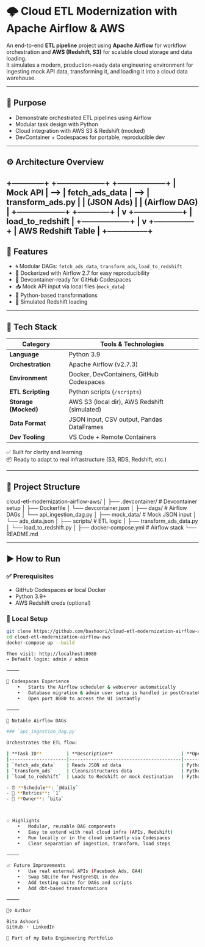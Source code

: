 # 🌩️ Cloud ETL Modernization with Apache Airflow & AWS

An end-to-end **ETL pipeline** project using **Apache Airflow** for workflow orchestration and **AWS (Redshift, S3)** for scalable cloud storage and data loading.  
It simulates a modern, production-ready data engineering environment for ingesting mock API data, transforming it, and loading it into a cloud data warehouse.

---

## 📌 Purpose

- Demonstrate orchestrated ETL pipelines using Airflow
- Modular task design with Python
- Cloud integration with AWS S3 & Redshift (mocked)
- DevContainer + Codespaces for portable, reproducible dev

---

## ⚙️ Architecture Overview
+————+        +——————+       +——————+
| Mock API   | —–> | fetch_ads_data   | ––> | transform_ads.py |
| (JSON Ads) |        |  (Airflow DAG)   |       +——————+
+————+                                     |
v
+——————+
| load_to_redshift |
+——————+
|
v
+––––––––––+
| AWS Redshift Table |
+––––––––––+
---

## 🚀 Features

- 🌀 Modular DAGs: `fetch_ads_data`, `transform_ads`, `load_to_redshift`
- 🐳 Dockerized with Airflow 2.7 for easy reproducibility
- 🧪 Devcontainer-ready for GitHub Codespaces
- 📥 Mock API input via local files (`mock_data`)
- 🔄 Python-based transformations
- 🔺 Simulated Redshift loading

---

## 🧰 Tech Stack

| Category              | Tools & Technologies                                                  |
|-----------------------|-----------------------------------------------------------------------|
| **Language**          | Python 3.9                                                            |
| **Orchestration**     | Apache Airflow (v2.7.3)                                               |
| **Environment**       | Docker, DevContainers, GitHub Codespaces                             |
| **ETL Scripting**     | Python scripts (`/scripts`)                                           |
| **Storage (Mocked)**  | AWS S3 (local dir), AWS Redshift (simulated)                         |
| **Data Format**       | JSON input, CSV output, Pandas DataFrames                            |
| **Dev Tooling**       | VS Code + Remote Containers                                           |

✅ Built for clarity and learning  
📦 Ready to adapt to real infrastructure (S3, RDS, Redshift, etc.)

---

## 📁 Project Structure
cloud-etl-modernization-airflow-aws/
│
├── .devcontainer/                # Devcontainer setup
│   ├── Dockerfile
│   └── devcontainer.json
│
├── dags/                         # Airflow DAGs
│   └── api_ingestion_dag.py
│
├── mock_data/                    # Mock JSON input
│   └── ads_data.json
│
├── scripts/                      # ETL logic
│   ├── transform_ads_data.py
│   └── load_to_redshift.py
│
├── docker-compose.yml           # Airflow stack
└── README.md

---

## ▶️ How to Run

### ✅ Prerequisites

- GitHub Codespaces **or** local Docker
- Python 3.9+
- AWS Redshift creds (optional)

### 🚀 Local Setup

```bash
git clone https://github.com/bashoori/cloud-etl-modernization-airflow-aws
cd cloud-etl-modernization-airflow-aws
docker-compose up --build

Then visit: http://localhost:8080
→ Default login: admin / admin

⸻

🧪 Codespaces Experience
	•	Starts the Airflow scheduler & webserver automatically
	•	Database migration & admin user setup is handled in postCreateCommand
	•	Open port 8080 to access the UI instantly

⸻

📌 Notable Airflow DAGs

### `api_ingestion_dag.py`

Orchestrates the ETL flow:

| **Task ID**         | **Description**                         | **Operator**     |
|---------------------|-----------------------------------------|------------------|
| `fetch_ads_data`    | Reads JSON ad data                      | PythonOperator   |
| `transform_ads`     | Cleans/structures data                  | PythonOperator   |
| `load_to_redshift`  | Loads to Redshift or mock destination   | PythonOperator   |

- ⏰ **Schedule**: `@daily`  
- 🔁 **Retries**: `1`  
- 👤 **Owner**: `bita`



💡 Highlights
	•	Modular, reusable DAG components
	•	Easy to extend with real cloud infra (APIs, Redshift)
	•	Run locally or in the cloud instantly via Codespaces
	•	Clear separation of ingestion, transform, load steps

⸻

📈 Future Improvements
	•	Use real external APIs (Facebook Ads, GA4)
	•	Swap SQLite for PostgreSQL in dev
	•	Add testing suite for DAGs and scripts
	•	Add dbt-based transformations

⸻

🙋‍♀️ Author

Bita Ashoori
GitHub ・ LinkedIn

💼 Part of my Data Engineering Portfolio
